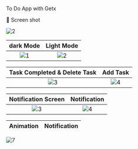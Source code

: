 To Do App with Getx

📸 Screen shot

![2]()

dark Mode             |  Light Mode
:-------------------------:|:-------------------------:
![1](https://user-images.githubusercontent.com/77027841/220623414-1b0d4352-4166-4f33-875d-d0241607d6f4.jpeg)  |  ![2]([https://user-images.githubusercontent.com/77027841/220619588-ce3d52ab-b7b4-490a-a3ec-704702fcef5d.jpeg](https://user-images.githubusercontent.com/77027841/220623469-fcbe629b-f08e-443e-a78d-7b6ad6285350.jpeg))

Task Completed & Delete Task            |  Add Task
:-------------------------:|:-------------------------:
![3](https://user-images.githubusercontent.com/77027841/220619608-894a8b37-4a06-4202-8091-2171895dd73e.jpeg)  |  ![4](https://user-images.githubusercontent.com/77027841/220619619-4d85826b-3fc0-4234-8f2a-521b225b3e0b.jpeg)


Notification Screen            |  Notification
:-------------------------:|:-------------------------:
![3](https://user-images.githubusercontent.com/77027841/220619631-80be8689-c43b-4a2f-b08a-0bf91261faf8.jpeg)  |  ![4](https://user-images.githubusercontent.com/77027841/220619635-0308375e-c6d2-4782-99da-5f12e0b04fea.jpeg)

Animation            |  Notification
:-------------------------:|:-------------------------:
![7](https://user-images.githubusercontent.com/77027841/220619641-9e40b172-66f0-4ac6-bfc1-c1e3a63776aa.jpeg)

